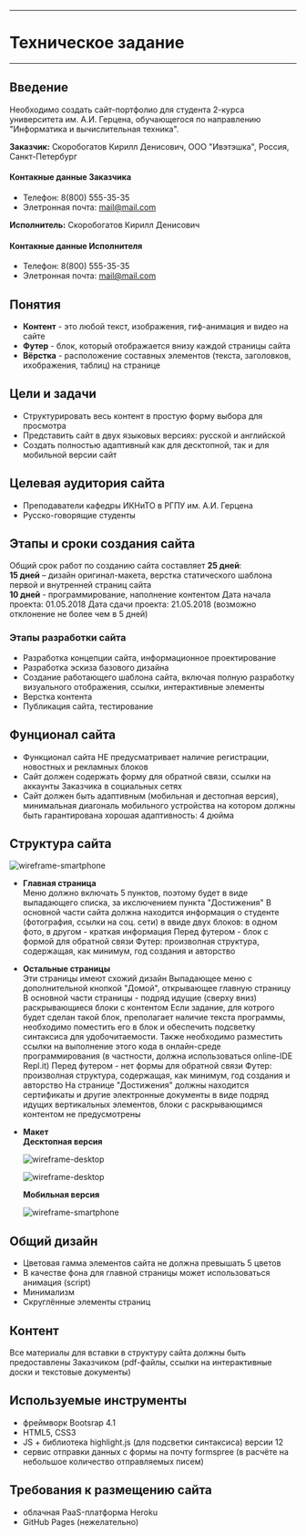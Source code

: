***
# Техническое задание 
***

## Введение
Необходимо создать сайт-портфолио для студента 2-курса университета им. А.И. Герцена, обучающегося по направлению "Информатика и вычислительная техника". <br> 

**Заказчик:** Скоробогатов Кирилл Денисович, ООО "Ивэтэшка", Россия, Санкт-Петербург

#### Контакные данные Заказчика
* Телефон: 8(800) 555-35-35
* Элетронная почта: mail@mail.com <br>

**Исполнитель:** Скоробогатов Кирилл Денисович

#### Контакные данные Исполнителя
* Телефон: 8(800) 555-35-35
* Элетронная почта: mail@mail.com

## Понятия
* **Контент** - это любой текст, изображения, гиф-анимация и видео на сайте
* **Футер** - блок, который отображается внизу каждой страницы сайта
* **Вёрстка** - расположение составных элементов (текста, заголовков, ихображения, таблиц) на странице 
## Цели и задачи
* Структурировать весь контент в простую форму выбора для просмотра 
* Представить сайт в двух языковых версиях: русской и английской
* Создать полностью адаптивный как для десктопной, так и для мобильной версии сайт

## Целевая аудитория сайта
* Преподаватели кафедры ИКНиТО в РГПУ им. А.И. Герцена
* Русско-говорящие студенты 

## Этапы и сроки создания сайта
Общий срок работ по созданию сайта составляет **25 дней**: <br>
**15 дней** – дизайн оригинал-макета, верстка статического шаблона первой и внутренней страниц сайта <br>
**10 дней** - программирование, наполнение контентом
Дата начала проекта: 01.05.2018
Дата сдачи проекта: 21.05.2018 (возможно отклонение не более чем в 5 дней)

### Этапы разработки сайта
* Разработка концепции сайта, информационное проектирование
* Разработка эскиза базового дизайна
* Создание работающего шаблона сайта, включая полную разработку визуального отображения, ссылки, интерактивные элементы
* Верстка контента
* Публикация сайта, тестирование

## Фунционал сайта
* Функционал сайта НЕ предусматривает наличие регистрации, новостных и рекламных блоков
* Сайт должен содержать форму для обратной связи, ссылки на аккаунты Заказчика в социальных сетях
* Сайт должен быть адаптивным (мобильная и дестопная версия), минимальная диагональ мобильного устройства на котором должны быть гарантирована хорошая адаптивность: 4 дюйма

## Структура сайта

![wireframe-smartphone](/img/structure.png)
                       
* **Главная страница** <br>
  Меню должно включать 5 пунктов, поэтому будет в виде выпадающего списка, за икслючением пункта "Достижения"
  В основной части сайта должна находится информация о студенте (фотография, ссылки на соц. сети) в ввиде двух блоков: в одном 
  фото, в другом - краткая информация
  Перед футером - блок с формой для обратной связи
  Футер: произволная структура, содержащая, как минимум, год создания и авторство
  
* **Остальные страницы** <br>
  Эти страницы имеют схожий дизайн
  Выпадающее меню с дополнительной кнопкой "Домой", открывающее главную страницу
  В основной части страницы - подряд идущие (сверху вниз) раскрывающиеся блоки с контентом
  Если задание, для котрого будет сделан такой блок, преполагает наличие текста программы, необходимо поместить его в блок и обеспечить подсветку синтаксиса для удобочитаемости. Также необходимо разместить ссылки на выполнение этого кода в онлайн-среде программирования (в частности, должна использоваться online-IDE Repl.it)
  Перед футером - нет формы для обратной связи
  Футер: произволная структура, содержащая, как минимум, год создания и авторство
  На странице "Достижения" должны находится сертификаты и другие электронные документы в виде подряд идущих вертикальных элементов, блоки с раскрывающимся контентом не предусмотрены
  
* **Макет** </br>
  **Десктопная версия** 

  ![wireframe-desktop](/img/wireframe-desktop_v2.jpg)

  ![wireframe-desktop](/img/wireframe-desktop2.jpg)

  **Мобильная версия**

  ![wireframe-smartphone](/img/wireframe-smartphone.jpg)
  
## Общий дизайн
* Цветовая гамма элементов сайта не должна превышать 5 цветов
* В качестве фона для главной страницы может использоваться анимация (script)
* Минимализм
* Скруглённые элементы страниц 

## Контент
Все материалы для вставки в структуру сайта должны быть предоставлены Заказчиком (pdf-файлы, ссылки на интерактивные доски и текстовые документы)

## Используемые инструменты
* фреймворк Bootsrap 4.1
* HTML5, CSS3
* JS + библиотека highlight.js (для подсветки синтаксиса) версии 12
* сервис отправки данных с формы на почту formspree (в расчёте на небольшое количество отправляемых писем)

## Требования к размещению сайта
* облачная PaaS-платформа Heroku
* GitHub Pages (нежелательно) 

